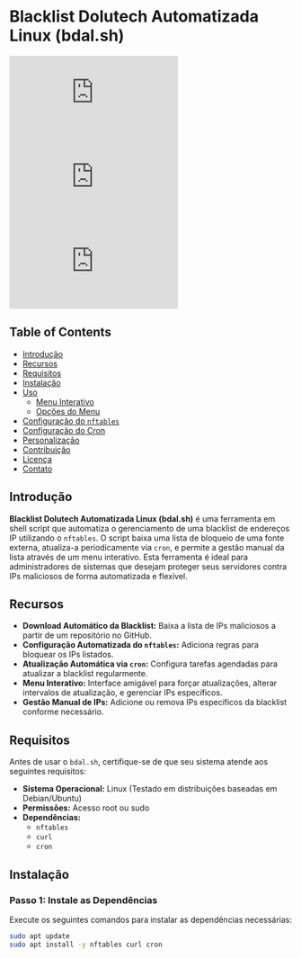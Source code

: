 # Blacklist Dolutech Automatizada Linux (bdal.sh)

![License](https://img.shields.io/github/license/yourusername/bdal.sh)
![Version](https://img.shields.io/github/v/release/yourusername/bdal.sh)
![Issues](https://img.shields.io/github/issues/yourusername/bdal.sh)

## Table of Contents

- [Introdução](#introdução)
- [Recursos](#recursos)
- [Requisitos](#requisitos)
- [Instalação](#instalação)
- [Uso](#uso)
  - [Menu Interativo](#menu-interativo)
  - [Opções do Menu](#opções-do-menu)
- [Configuração do `nftables`](#configuração-do-nftables)
- [Configuração do Cron](#configuração-do-cron)
- [Personalização](#personalização)
- [Contribuição](#contribuição)
- [Licença](#licença)
- [Contato](#contato)

## Introdução

**Blacklist Dolutech Automatizada Linux (bdal.sh)** é uma ferramenta em shell script que automatiza o gerenciamento de uma blacklist de endereços IP utilizando o `nftables`. O script baixa uma lista de bloqueio de uma fonte externa, atualiza-a periodicamente via `cron`, e permite a gestão manual da lista através de um menu interativo. Esta ferramenta é ideal para administradores de sistemas que desejam proteger seus servidores contra IPs maliciosos de forma automatizada e flexível.

## Recursos

- **Download Automático da Blacklist:** Baixa a lista de IPs maliciosos a partir de um repositório no GitHub.
- **Configuração Automatizada do `nftables`:** Adiciona regras para bloquear os IPs listados.
- **Atualização Automática via `cron`:** Configura tarefas agendadas para atualizar a blacklist regularmente.
- **Menu Interativo:** Interface amigável para forçar atualizações, alterar intervalos de atualização, e gerenciar IPs específicos.
- **Gestão Manual de IPs:** Adicione ou remova IPs específicos da blacklist conforme necessário.

## Requisitos

Antes de usar o `bdal.sh`, certifique-se de que seu sistema atende aos seguintes requisitos:

- **Sistema Operacional:** Linux (Testado em distribuições baseadas em Debian/Ubuntu)
- **Permissões:** Acesso root ou sudo
- **Dependências:**
  - `nftables`
  - `curl`
  - `cron`

## Instalação

### Passo 1: Instale as Dependências

Execute os seguintes comandos para instalar as dependências necessárias:

```bash
sudo apt update
sudo apt install -y nftables curl cron
